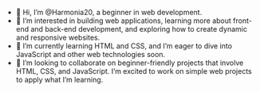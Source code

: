- 👋 Hi, I’m @Harmonia20, a beginner in web development.
- 👀 I’m interested in building web applications, learning more about front-end and back-end development, and exploring how to create dynamic and responsive websites.
- 🌱 I’m currently learning HTML and CSS, and I’m eager to dive into JavaScript and other web technologies soon.
- 💞️ I’m looking to collaborate on beginner-friendly projects that involve HTML, CSS, and JavaScript. I’m excited to work on simple web projects to apply what I’m learning.


<!---
Harmonia20/Harmonia20 is a ✨ special ✨ repository because its `README.md` (this file) appears on your GitHub profile.
You can click the Preview link to take a look at your changes.
--->
